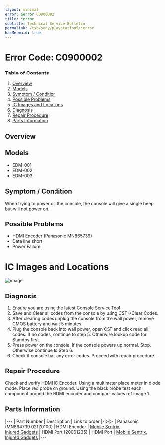 ```yaml
---
layout: minimal
error: &error C0900002
title: *error
subtitle: Technical Service Bulletin
permalink: /tsb/sony/playstation5/*error
hasMermaid: true
---
```


# Error Code: C0900002

### Table of Contents
1. [Overview](#overview)
2. [Models](#models)
3. [Symptom / Condition](#symptom--condition)
4. [Possible Problems](#possible-problems)
5. [IC Images and Locations](#ic-images-and-locations)
6. [Diagnosis](#diagnosis)
6. [Repair Procedure](#repair-procedure)
6. [Parts Information](#parts-information)

## Overview

## Models
- EDM-001
- EDM-002
- EDM-003

## Symptom / Condition
When trying to power on the console, the console will give a single beep but will not power on.

## Possible Problems
- HDMI Encoder (Panasonic MN865739)<br>
- Data line short<br>
- Power Failure

# IC Images and Locations
![image](https://github.com/amoamare/amoamare.github.io/assets/15149902/267cbf56-17fa-4222-8bd1-487eeee9f6ad)

## Diagnosis

1. Ensure you are using the latest Console Service Tool
2. Save and Clear all codes from the console by using CST->Clear Codes.
3. After clearing codes unplug the console from the wall power, remove CMOS battery and wait 5 minutes.
4. Plug the console back into wall power, open CST and click read all codes.
If no codes, continue to step 5. Otherwise lookup code for Standby first.
5. Press power on the console.
If the console powers up normal. Stop. Otherwise continue to Step 6.
6. Check if console has any error codes. Proceed with repair procedure.

## Repair Procedure

Check and verify HDMI IC Encoder.
Using a multimeter place meter in diode mode. 
Place red probe on ground. 
Using the black probe test each component around the HDMI encoder and compare values ref image 1.


## Parts Information

|---
| Part Number | Description | Link to order
|-|:-|:-
| Panasonic (MN864739 021Z0100) | HDMI Encoder  | [Mobile Sentrix](https://www.mobilesentrix.com/hdmi-encoder-video-output-ic-chip-for-playstation-5-panasonic-mn864739),<br>[Injured Gadgets](https://www.injuredgadgets.com/catalog/product/view/id/39615/s/hdmi-encoder-video-output-ic-chip-for-ps5-mn864739/category/1503/)
| HDMI Port (20061235) | HDMI Port | [Mobile Sentrix](https://www.mobilesentrix.com/hdmi-port-for-playstation-5-ps5-premium),<br>[Injured Gadgets](https://www.injuredgadgets.com/hdmi-port-for-sony-playstation-5/)
|---
